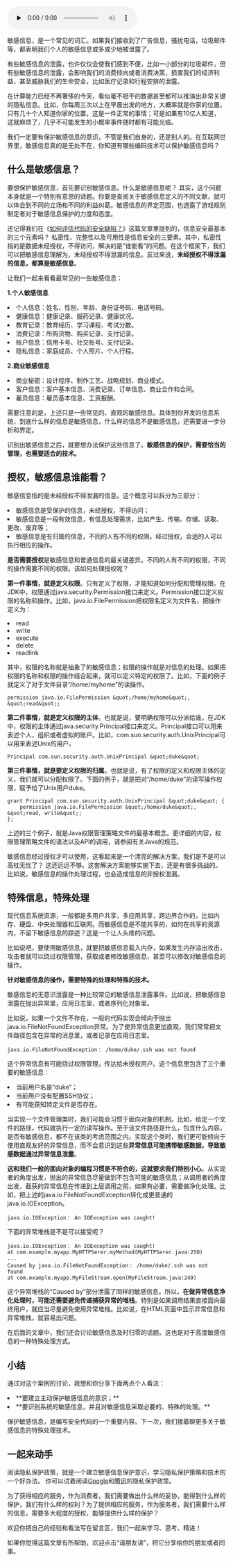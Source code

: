 <audio id="audio" title="35 | 怎么处理敏感信息？" controls="" preload="none"><source id="mp3" src="https://static001.geekbang.org/resource/audio/ab/c4/abf32d0e21f6fbb96b25d4e5d257bcc4.mp3"></audio>

敏感信息，是一个常见的词汇。如果我们接收到了广告信息，骚扰电话，垃圾邮件等，都表明我们个人的敏感信息或多或少地被泄露了。

有些敏感信息的泄露，也许仅仅会使我们感到不便，比如一小部分的垃圾邮件，但有些敏感信息的泄露，会影响我们的消费倾向或者消费决策，损害我们的经济利益，甚至威胁我们的生命安全，比如医疗记录和行程安排的泄露。

在计算能力已经不再奢侈的今天，看似毫不相干的数据甚至都可以推演出非常关键的隐私信息。比如，你每周三次以上在早晨出发的地方，大概率就是你家的位置。只有几十个人知道你家的位置，这是一件正常的事情；可是如果有10亿人知道，这就麻烦了，几乎不可能发生的小概率事件随时都有可能光临。

我们一定要有保护敏感信息的意识，不管是我们自身的，还是别人的。在互联网世界里，敏感信息真的是无处不在，你知道有哪些编码技术可以保护敏感信息吗？

## 什么是敏感信息？

要想保护敏感信息，首先要识别敏感信息。什么是敏感信息呢？ 其实，这个问题本身就是一个特别有意思的话题。你要是查阅关于敏感信息定义的不同文献，就可以体会到不同的立场和不同的利益纠葛。敏感信息的界定范围，也透露了游戏规则制定者对于敏感信息保护的力度和态度。

还记得我们在《[如何评估代码的安全缺陷？](https://time.geekbang.org/column/article/86204)》这篇文章里提到的，信息安全最基本的三个元素吗？ 私密性、完整性以及可用性是信息安全的三要素。其中，私密性指的是数据未经授权，不得访问，解决的是“谁能看”的问题。在这个框架下，我们可以把敏感信息理解为，未经授权不得泄漏的信息。反过来说，**未经授权不得泄漏的信息，都算是敏感信息**。

让我们一起来看看最常见的一些敏感信息：

**1.个人敏感信息**

<li>
个人信息：姓名、性别、年龄、身份证号码、电话号码。
</li>
<li>
健康信息：健康记录、服药记录、健康状况。
</li>
<li>
教育记录：教育经历、学习课程、考试分数。
</li>
<li>
消费记录：所购货物、购买记录、支付记录。
</li>
<li>
账户信息：信用卡号、社交账号、支付记录。
</li>
<li>
隐私信息：家庭成员、个人照片、个人行程。
</li>

**2.商业敏感信息**

<li>
商业秘密：设计程序、制作工艺、战略规划、商业模式。
</li>
<li>
客户信息：客户基本信息、消费记录、订单信息、商业合作和合同。
</li>
<li>
雇员信息：雇员基本信息、工资报酬。
</li>

需要注意的是，上述只是一些常见的、直观的敏感信息。具体到你开发的信息系统，到底什么样的信息是敏感信息，什么样的信息不是敏感信息，还需要进一步分析和界定。

识别出敏感信息之后，就要想办法保护这些信息了。**敏感信息的保护，需要恰当的管理，也需要适合的技术。**

## 授权，敏感信息谁能看？

敏感信息指的是未经授权不得泄漏的信息。这个概念可以拆分为三部分：

<li>
敏感信息是受保护的信息，未经授权，不得访问；
</li>
<li>
敏感信息是一段有效信息，有信息处理需求，比如产生、传输、存储、读取、更改、废弃等；
</li>
<li>
敏感信息是有归属的信息，不同的人有不同的权限。经过授权，合适的人可以执行相应的操作。
</li>

**是否需要授权**是敏感信息和普通信息的最关键差异。不同的人有不同的权限，不同的操作需要不同的权限。该如何处理授权呢？

**第一件事情，就是定义权限**。只有定义了权限，才能知道如何分配和管理权限。在JDK中，权限通过java.security.Permission接口来定义。Permission接口定义权限的名称和操作。比如，java.io.FilePermission把权限名定义为文件名，把操作定义为：

<li>
read
</li>
<li>
write
</li>
<li>
execute
</li>
<li>
delete
</li>
<li>
readlink
</li>

其中，权限的名称就是抽象了的敏感信息；权限的操作就是对信息的处理。如果把权限的名称和权限的操作结合起来，就可以定义特定的权限了。比如，下面的例子就定义了对于文件目录“/home/myhome”的读操作。

```
permission java.io.FilePermission &quot;/home/myhome&quot;, &quot;read&quot;;

```

**第二件事情，就是定义权限的主体**。也就是说，要明确权限可以分派给谁。在JDK中，权限的主体通过java.security.Principal接口来定义。Principal接口可以用来表述个人，组织或者虚拟的账户。比如，com.sun.security.auth.UnixPrincipal可以用来表述Unix的用户。

```
Principal com.sun.security.auth.UnixPrincipal &quot;duke&quot;

```

**第三件事情，就是要定义权限的归属**。也就是说，有了权限的定义和权限主体的定义，我们就可以分配权限了。下面的例子，就是把对“/home/duke”的读写操作权限，赋予给了Unix用户duke。

```
grant Principal com.sun.security.auth.UnixPrincipal &quot;duke&quot; {
    permission java.io.FilePermission &quot;/home/duke&quot;, &quot;read, write&quot;;
};

```

上述的三个例子，就是Java权限管理策略文件的最基本概念。更详细的内容，权限管理策略文件的语法以及API的调用，请参阅有关Java的规范。

敏感信息经过授权才可以使用，这看起来是一个漂亮的解决方案。我们是不是可以高枕无忧了？ 这还远远不够。这套解决方案能够实施下去，还是有很多挑战的。比如说，敏感信息的操作处理过程，也会造成信息的非授权泄漏。

## 特殊信息，特殊处理

现代信息系统资源，一般都是多用户共享，多应用共享，跨边界合作的，比如内存、硬盘、中央处理器和互联网。而敏感信息是不能共享的，如何在共享的资源内，不留下敏感信息的踪迹？这是一个让人头疼的问题。

比如说吧，要使用敏感信息，就要把敏感信息载入内存，如果发生内存溢出攻击，攻击者就可以绕过权限管理，获取或者修改敏感信息，甚至可以修改对敏感信息的操作。

**针对敏感信息的操作，需要特殊的处理和特殊的技术。**

敏感信息的无意识泄露是一种比较常见的敏感信息泄露事件。比如说，把敏感信息泄露在抛出异常里，应用日志里，或者序列化对象里。

比如说，如果一个文件不存在，一般的代码实现会倾向于抛出java.io.FileNotFoundException异常。为了使异常信息更加直观，我们常常把文件路径包含在异常的消息里，或者记录在应用日志里。

```
java.io.FileNotFoundException： /home/duke/.ssh was not found

```

这个异常信息有可能绕过权限管理，传达给未授权用户。这个信息里包含了三个重要的敏感信息：

<li>
当前用户名是“duke”；
</li>
<li>
当前用户没有配置SSH协议；
</li>
<li>
有可能获知特定文件是否存在。
</li>

当实现一个文件管理类时，我们可能会习惯于面向对象的机制。比如，给定一个文件的路径，代码就执行一定的读写操作。至于该文件路径是什么，包含什么内容，是否有敏感信息，都不在该类的考虑范围之内。实现这个类时，我们更可能倾向于使用直观友好的异常信息，而不会意识到这些**异常信息可能携带敏感数据，导致敏感数据通过异常信息泄露**。

**这和我们一般的面向对象的编程习惯是不符合的，这就要求我们特别小心**。从实现者的角度出发，抛出的异常信息尽量做到不包含可能的敏感信息；从调用者的角度出发，截获的异常信息在传递到上层调用之前，如果有必要，需要做净化处理。比如，把上述的java.io.FileNotFoundException转化成更普通的java.io.IOException。

```
java.io.IOException： An IOException was caught!

```

下面的异常堆栈是不是可以接受呢？

```
java.io.IOException： An IOException was caught!
at com.example.myapp.MyHTTPSerer.myMethod(MyHTTPSerer.java:250)
...
Caused by java.io.FileNotFoundException： /home/duke/.ssh was not found
at com.example.myapp.MyFileStream.open(MyFileStream.java:249)

```

这个异常堆栈的“Caused by”部分泄露了同样的敏感信息。所以，**在做异常信息净化处理时，可能还需要避免传递捕获异常的堆栈**。特别是如果调用结果直接面向最终用户，就应当尽量避免使用异常堆栈。比如说，在HTML页面中显示异常信息和异常堆栈，就容易出问题。

在后面的文章中，我们还会讨论敏感信息及时归零的话题。这也是对于高度敏感信息的一种特殊处理方式。

## 小结

通过对这个案例的讨论，我想和你分享下面两点个人看法：

<li>
**要建立主动保护敏感信息的意识；**
</li>
<li>
**要识别系统的敏感信息，并且对敏感信息采取必要的、特殊的处理。**
</li>

保护敏感信息，是编写安全代码的一个重要内容。下一次，我们接着聊更多关于敏感信息的特殊处理技术。

## 一起来动手

阅读隐私保护政策，就是一个建立敏感信息保护意识，学习隐私保护策略和技术的一个好办法。 你可以试着阅读[Google](https://policies.google.com/privacy)和[腾讯](https://privacy.qq.com/)的隐私保护政策。

为了获得相应的服务，作为消费者，我们需要做出什么样的妥协，能得到什么样的保护，我们有什么样的权利？为了提供相应的服务，作为服务者，我们需要什么样的信息，需要多大程度的授权，能够提供什么样的保护？

欢迎你把自己的经验和看法写在留言区，我们一起来学习、思考、精进！

如果你觉得这篇文章有所帮助，欢迎点击“请朋友读”，把它分享给你的朋友或者同事。


